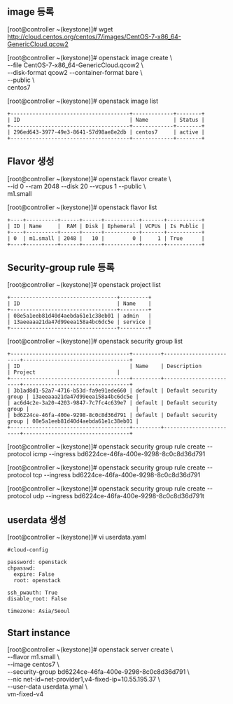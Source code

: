 ## image 등록

[root@controller ~(keystone)]#  wget http://cloud.centos.org/centos/7/images/CentOS-7-x86_64-GenericCloud.qcow2

[root@controller ~(keystone)]# openstack image create \\ \
--file CentOS-7-x86_64-GenericCloud.qcow2 \\ \
--disk-format qcow2 --container-format bare  \\ \
--public \\ \
centos7

[root@controller ~(keystone)]# openstack image list
```
+--------------------------------------+-------------+--------+
| ID                                   | Name        | Status |
+--------------------------------------+-------------+--------+
| 296ed643-3977-49e3-8641-57d98ae8e2db | centos7     | active |
+--------------------------------------+-------------+--------+
```

## Flavor 생성

[root@controller ~(keystone)]# openstack flavor create \\ \
--id 0 --ram 2048 --disk 20 --vcpus 1 --public \\ \
m1.small 

[root@controller ~(keystone)]# openstack flavor list
```
+----+----------+------+------+-----------+-------+-----------+
| ID | Name     |  RAM | Disk | Ephemeral | VCPUs | Is Public |
+----+----------+------+------+-----------+-------+-----------+
| 0  | m1.small | 2048 |   10 |         0 |     1 | True      |
+----+----------+------+------+-----------+-------+-----------+
```

## Security-group rule 등록

[root@controller ~(keystone)]# openstack project list

```
+----------------------------------+---------+
| ID                               | Name    |
+----------------------------------+---------+
| 08e5a1eeb81d40d4aebda61e1c38eb01 | admin   |
| 13aeeaaa21da47d99eea158a4bc6dc5e | service |
+----------------------------------+---------+
```

[root@controller ~(keystone)]# openstack security group list
```
+--------------------------------------+---------+------------------------+----------------------------------+
| ID                                   | Name    | Description            | Project                          |
+--------------------------------------+---------+------------------------+----------------------------------+
| 3b1ad8d1-52a7-4716-b53d-fa9e91ede660 | default | Default security group | 13aeeaaa21da47d99eea158a4bc6dc5e |
| ac6d4c2e-3a20-4203-9847-7c7fc4c639e7 | default | Default security group |                                  |
| bd6224ce-46fa-400e-9298-8c0c8d36d791 | default | Default security group | 08e5a1eeb81d40d4aebda61e1c38eb01 |
+--------------------------------------+---------+------------------------+----------------------------------+
```

[root@controller ~(keystone)]# openstack security group rule create --protocol icmp --ingress bd6224ce-46fa-400e-9298-8c0c8d36d791

[root@controller ~(keystone)]# openstack security group rule create --protocol tcp --ingress bd6224ce-46fa-400e-9298-8c0c8d36d791

[root@controller ~(keystone)]# openstack security group rule create --protocol udp --ingress bd6224ce-46fa-400e-9298-8c0c8d36d791t

## userdata 생성

[root@controller ~(keystone)]# vi userdata.yaml
```
#cloud-config

password: openstack
chpasswd:
  expire: False
  root: openstack

ssh_pwauth: True
disable_root: False

timezone: Asia/Seoul
```

## Start instance

[root@controller ~(keystone)]# openstack server create \\ \
--flavor m1.small \\ \
--image centos7 \\ \
--security-group bd6224ce-46fa-400e-9298-8c0c8d36d791 \\ \
--nic net-id=net-provider1,v4-fixed-ip=10.55.195.37 \\ \
--user-data userdata.ymal \\ \
vm-fixed-v4
